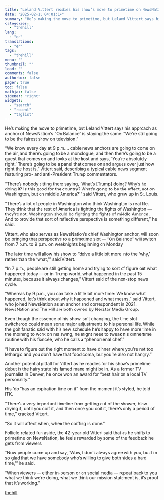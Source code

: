 ```yaml
---
title: "Leland Vittert readies his show’s move to primetime on NewsNation: We can delve ‘more into the “why”‘"
date: "2025-02-11 04:01:14"
summary: "He’s making the move to primetime, but Leland Vittert says his approach as anchor of NewsNation’s “On Balance” is staying the same: “We’re still going to be the fairest show on television.” “We know every day at 9 p.m…. cable news anchors are going to come on the air, and..."
categories:
  - "thehill"
lang:
  - "en"
translations:
  - "en"
tags:
  - "thehill"
menu: ""
thumbnail: ""
lead: ""
comments: false
authorbox: false
pager: true
toc: false
mathjax: false
sidebar: "right"
widgets:
  - "search"
  - "recent"
  - "taglist"
---
```


He’s making the move to primetime, but Leland Vittert says his approach as anchor of NewsNation’s “On Balance” is staying the same: “We’re still going to be the fairest show on television.”

“We know every day at 9 p.m…. cable news anchors are going to come on the air, and there’s going to be a monologue, and then there’s going to be a guest that comes on and looks at the host and says, ‘You’re absolutely right.’ There’s going to be a panel that comes on and argues over just how right the host is,” Vittert said, describing a typical cable news segment featuring pro- and anti-President Trump commentators.

“There’s nobody sitting there saying, ‘What’s [Trump] doing? Why’s he doing it? Is this good for the country? What’s going to be the effect, not on Washington, but on middle America?'” said Vittert, who grew up in St. Louis.

“There’s a lot of people in Washington who think Washington is real life. They think that the rest of America is fighting the fights of Washington — they’re not. Washington should be fighting the fights of middle America. And to provide that sort of reflective perspective is something different,” he said.

Vittert, who also serves as NewsNation’s chief Washington anchor, will soon be bringing that perspective to a primetime slot — “On Balance” will switch from 7 p.m. to 9 p.m. on weeknights beginning on Monday.

The later time will allow his show to “delve a little bit more into the ‘why,’ rather than the ‘what,'” said Vittert.

“In 7 p.m., people are still getting home and trying to sort of figure out what happened today — or in Trump world, what happened in the past 15 minutes, because it always changes,” Vittert said of the non-stop news cycle.

“Whereas by 9 p.m., you can take a little bit more time: We know what happened, let’s think about why it happened and what means,” said Vittert, who joined NewsNation as an anchor and correspondent in 2021. NewsNation and The Hill are both owned by Nexstar Media Group.

Even though the essence of his show isn’t changing, the time slot switcheroo could mean some major adjustments to his personal life. While the golf fanatic said with his new schedule he’s happy to have more time in the morning to work on his swing, he might need to tweak his dinnertime routine with his fiancée, who he calls a “phenomenal chef.”

“I have to figure out the right moment to have dinner where you’re not too lethargic and you don’t have that food coma, but you’re also not hangry.”

Another potential pitfall for Vittert as he readies for his show’s primetime debut is the hairy state his famed mane might be in. As a former TV journalist in Denver, he once won an award for “best hair on a local TV personality.”

His ‘do “has an expiration time on it” from the moment it’s styled, he told ITK.

“There’s a very important timeline from getting out of the shower, blow drying it, until you coif it, and then once you coif it, there’s only a period of time,” cracked Vittert.

“So it will affect when, when the coiffing is done.”

Follicle-related fun aside, the 42-year-old Vittert said that as he shifts to primetime on NewsNation, he feels rewarded by some of the feedback he gets from viewers.

“Now people come up and say, ‘Wow, I don’t always agree with you, but I’m so glad that we have somebody who’s willing to give both sides a hard time,'” he said.

“When viewers — either in-person or on social media — repeat back to you what we think we’re doing, what we think our mission statement is, it’s proof that it’s working.”

[thehill](https://thehill.com/blogs/in-the-know/5136633-leland-vittert-on-balance-newsnation-primetime-trump/)
